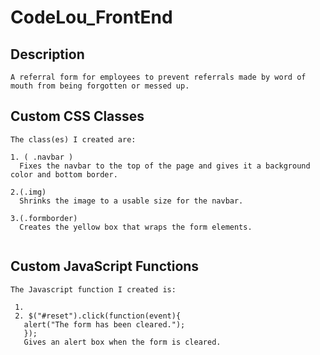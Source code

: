 # CodeLou_FrontEnd

## Description
```
A referral form for employees to prevent referrals made by word of mouth from being forgotten or messed up.

```
## Custom CSS Classes
```
The class(es) I created are:

1. ( .navbar )
  Fixes the navbar to the top of the page and gives it a background color and bottom border.

2.(.img)
  Shrinks the image to a usable size for the navbar.

3.(.formborder)
  Creates the yellow box that wraps the form elements.


```
## Custom JavaScript Functions
```
The Javascript function I created is:

 1.
 2. $("#reset").click(function(event){
   alert("The form has been cleared.");
   });
   Gives an alert box when the form is cleared.
